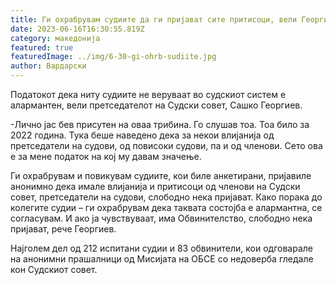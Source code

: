 ```yaml
---
title: Ги охрабрувам судиите да ги пријават сите притисоци, вели Георгиев
date: 2023-06-16T16:30:55.819Z
category: македонија
featured: true
featuredImage: ../img/6-30-gi-ohrb-sudiite.jpg
author: Вардарски
---
```

<!--StartFragment-->

Податокот дека ниту судиите не веруваат во судскиот систем е алармантен, вели претседателот на Судски совет, Сашко Георгиев.

\-Лично јас бев присутен на оваа трибина. Го слушав тоа. Тоа било за 2022 година. Тука беше наведено дека за некои влијанија од претседатели на судови, од повисоки судови, па и од членови. Сето ова е за мене податок на кој му давам значење.

Ги охрабрувам и повикувам судиите, кои биле анкетирани, пријавиле анонимно дека имале влијанија и притисоци од членови на Судски совет, претседатели на судови, слободно нека пријават. Како порака до колегите судии – ги охрабрувам дека таквата состојба е алармантна, се согласувам. И ако ја чувствуваат, има Обвинителство, слободно нека пријават, рече Георгиев.

Најголем дел од 212 испитани судии и 83 обвинители, кои одговарале на анонимни прашалници од Мисијата на ОБСЕ со недоверба гледале кон Судскиот совет.

<!--EndFragment-->